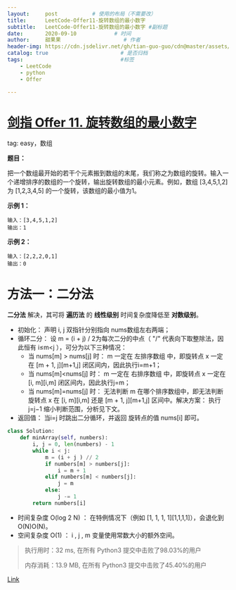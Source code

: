 ```yaml
---
layout:     post           # 使用的布局（不需要改）
title:      LeetCode-Offer11-旋转数组的最小数字
subtitle:   LeetCode-Offer11-旋转数组的最小数字 #副标题
date:       2020-09-10            # 时间
author:     甜果果                    # 作者
header-img: https://cdn.jsdelivr.net/gh/tian-guo-guo/cdn@master/assets/picgoimg/20200701171155.png  #背景图片
catalog: true                       # 是否归档
tags:                               #标签
    - LeetCode
    - python
    - Offer

---
```


# [剑指 Offer 11. 旋转数组的最小数字](https://leetcode-cn.com/problems/xuan-zhuan-shu-zu-de-zui-xiao-shu-zi-lcof/)

tag: easy，数组

**题目：**

把一个数组最开始的若干个元素搬到数组的末尾，我们称之为数组的旋转。输入一个递增排序的数组的一个旋转，输出旋转数组的最小元素。例如，数组 [3,4,5,1,2] 为 [1,2,3,4,5] 的一个旋转，该数组的最小值为1。  

**示例 1：**

```
输入：[3,4,5,1,2]
输出：1
```

**示例 2：**

```
输入：[2,2,2,0,1]
输出：0
```

# 方法一：二分法

**二分法** 解决，其可将 **遍历法** 的 **线性级别** 时间复杂度降低至 **对数级别**。

- 初始化： 声明 i, j 双指针分别指向 nums数组左右两端；
- 循环二分： 设 m = (i + j) / 2为每次二分的中点（ "/" 代表向下取整除法，因此恒有 i≤m<j ），可分为以下三种情况：
    - 当 nums[m] > nums[j] 时： m 一定在 左排序数组 中，即旋转点 x 一定在 [m + 1, j][m+1,j] 闭区间内，因此执行i=m+1；
    - 当 nums[m]<nums[j] 时： m 一定在 右排序数组 中，即旋转点 x 一定在[i, m][i,m] 闭区间内，因此执行j=m；
    - 当 nums[m]=nums[j] 时： 无法判断 m 在哪个排序数组中，即无法判断旋转点 x 在 [i, m][i,m] 还是 [m + 1, j][m+1,j] 区间中。解决方案： 执行j=j−1 缩小判断范围，分析见下文。
- 返回值： 当i=j 时跳出二分循环，并返回 旋转点的值 nums[i] 即可。

```python
class Solution:
    def minArray(self, numbers):
        i, j = 0, len(numbers) - 1
        while i < j:
            m = (i + j ) // 2
            if numbers[m] > numbers[j]:
                i = m + 1
            elif numbers[m] < numbers[j]:
                j = m
            else:
                j -= 1
        return numbers[i]
```

-   时间复杂度 O(log 2 N) ： 在特例情况下（例如 [1, 1, 1, 1][1,1,1,1]），会退化到 O(N)O(N)。
-   空间复杂度 O(1) ： i , j , m 变量使用常数大小的额外空间。

>执行用时：32 ms, 在所有 Python3 提交中击败了98.03%的用户
>
>内存消耗：13.9 MB, 在所有 Python3 提交中击败了45.40%的用户

[Link](https://leetcode-cn.com/problems/xuan-zhuan-shu-zu-de-zui-xiao-shu-zi-lcof/solution/mian-shi-ti-11-xuan-zhuan-shu-zu-de-zui-xiao-shu-3/)

